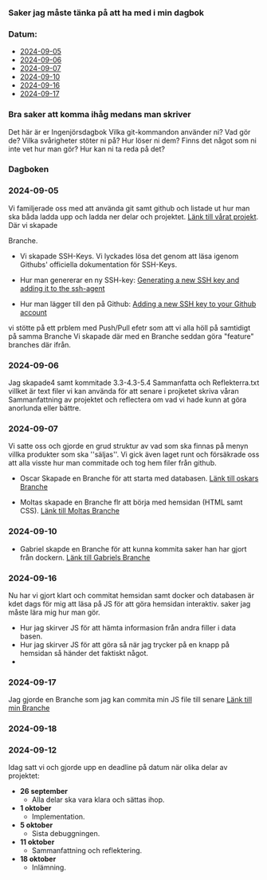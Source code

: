 ### Saker jag måste tänka på att ha med i min dagbok ###

### Datum: 
- [2024-09-05](#2024-09-05)
- [2024-09-06](#2024-09-06)
- [2024-09-07](#2024-09-07)
- [2024-09-10](#2024-09-10)
- [2024-09-16](#2024-09-16)
- [2024-09-17](#2024-09-17)

### Bra saker att komma ihåg medans man skriver ###
Det här är er Ingenjörsdagbok 
Vilka git-kommandon använder ni? Vad gör de? 
Vilka svårigheter stöter ni på? Hur löser ni dem? 
Finns det något som ni inte vet hur man gör? Hur kan ni ta reda på det? 

### Dagboken ###
### 2024-09-05 ###
Vi familjerade oss med att använda git samt github och listade ut hur man ska båda ladda upp och ladda ner delar och projektet.
[Länk till vårat projekt](https://github.com/oscar-larm/Burger).
Där vi skapade <MAIN> Branche.

- Vi skapade SSH-Keys. Vi lyckades lösa det genom att läsa igenom Githubs' officiella dokumentation för SSH-Keys.
- Hur man genererar en ny SSH-key: [Generating a new SSH key and adding it to the ssh-agent](https://docs.github.com/en/authentication/connecting-to-github-with-ssh/generating-a-new-ssh-key-and-adding-it-to-the-ssh-agent)

- Hur man lägger till den på Github: [Adding a new SSH key to your Github account](https://docs.github.com/en/authentication/connecting-to-github-with-ssh/adding-a-new-ssh-key-to-your-github-account)

vi stötte på ett prblem med Push/Pull efetr som att vi alla höll på samtidigt på samma Branche
Vi skapade där med en <Developer> Branche seddan göra "feature" branches där ifrån.

### 2024-09-06 ###

Jag skapade4 samt kommitade 3.3-4.3-5.4 Sammanfatta och Reflekterra.txt villket är text filer vi kan använda för att senare i projketet skriva våran Sammanfattning av projektet och reflectera om vad vi hade kunn at göra anorlunda eller bättre.

### 2024-09-07 ###
Vi satte oss och gjorde en grud struktur av vad som ska finnas på menyn villka produkter som ska ''säljas''. Vi gick även laget runt och försäkrade oss att alla visste hur man commitade och tog hem filer från github.
- Oscar Skapade en Branche för att starta med databasen.
[Länk till oskars Branche](https://github.com/oscar-larm/Burger/tree/database)

- Moltas skapade en Branche flr att börja med hemsidan (HTML samt CSS).
[Länk till Moltas Branche](https://github.com/oscar-larm/Burger/tree/Moltas)

### 2024-09-10 ###
- Gabriel skapde en Branche för att kunna kommita saker han har gjort från dockern.
[Länk till Gabriels Branche](https://github.com/oscar-larm/Burger/tree/G_branch)

### 2024-09-16 ###
Nu har vi gjort klart och commitat hemsidan samt docker och databasen är kdet dags för mig att läsa på JS för att göra hemsidan interaktiv.
saker jag måste lära mig hur man gör.
- Hur jag skirver JS för att hämta informasion från andra filler i data basen.
- Hur jag skirver JS för att göra så när jag trycker på en knapp på hemsidan så händer det faktiskt något.
- 

### 2024-09-17 ###
Jag gjorde en Branche som jag kan commita min JS file till senare 
[Länk till min Branche](https://github.com/oscar-larm/Burger/tree/Malte's)


### 2024-09-18 ### 



### 2024-09-12 ###
Idag satt vi och gjorde upp en deadline på datum när olika delar av projektet:
- **26 september**
    - Alla delar ska vara klara och sättas ihop.
- **1 oktober**
    - Implementation.
- **5 oktober**
    - Sista debuggningen.
- **11 oktober**
    - Sammanfattning och reflektering.
- **18 oktober**
    - Inlämning.
